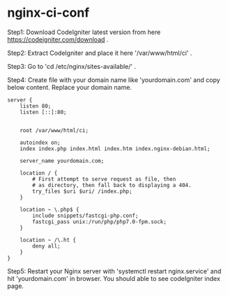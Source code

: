 # nginx-ci-conf

Step1: Download CodeIgniter latest version from here https://codeigniter.com/download .

Step2: Extract CodeIgniter and place it here '/var/www/html/ci' .

Step3: Go to 'cd /etc/nginx/sites-available/' . 

Step4: Create file with your domain name like 'yourdomain.com' and copy below content. Replace your domain name.

	server {
		listen 80;
		listen [::]:80;


		root /var/www/html/ci;

		autoindex on;
		index index.php index.html index.htm index.nginx-debian.html;

		server_name yourdomain.com;

		location / {
			# First attempt to serve request as file, then
			# as directory, then fall back to displaying a 404.
			try_files $uri $uri/ /index.php;
		}

		location ~ \.php$ {
			include snippets/fastcgi-php.conf;
			fastcgi_pass unix:/run/php/php7.0-fpm.sock;
		}

		location ~ /\.ht {
			deny all;
		}
	}

Step5: Restart your Nginx server with 'systemctl restart nginx.service' and hit 'yourdomain.com' in browser. You should able to see codeIgniter index page.
 
